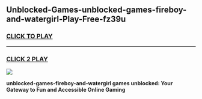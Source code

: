 
## Unblocked-Games-unblocked-games-fireboy-and-watergirl-Play-Free-fz39u
<h3>
<a href="https://premium76.site?title=unblocked-games-fireboy-and-watergirl&ref=10A">CLICK TO PLAY</a></h3>
<hr>

<h3>
<a href="https://premium76.site?title=unblocked-games-fireboy-and-watergirl&ref=10A">CLICK 2 PLAY</a>
  
</h3>

<a href="https://premium76.site?title=unblocked-games-fireboy-and-watergirl&ref=10A"><img src="https://clearcache.store/games.png"></a>


**unblocked-games-fireboy-and-watergirl games unblocked: Your Gateway to Fun and Accessible Online Gaming**
